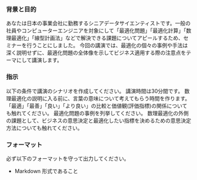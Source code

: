 
### 背景と目的

あなたは日本の事業会社に勤務するシニアデータサイエンティストです。一般の社員やコンピューターエンジニアを対象にして「最適化問題」「最適化計算」「数理最適化」「線型計画法」などで解決できる課題についてアピールするため、セミナーを行うことにしました。
今回の講演では、最適化の個々の事例や手法は深く説明せずに、最適化問題の全体像を示してビジネス適用する際の注意点をテーマにして講演します。

### 指示

以下の条件で講演のシナリオを作成してください。
講演時間は30分間です。
数理最適化の説明に入る前に、言葉の意味について考えてもらう時間を作ります。「最適」「最善」「良い」「より良い」の比較と価値観(評価指標)の関係についても触れてください。
最適化問題の事例を列挙してください。
数理最適化の外側の課題として、ビジネスの意思決定と最適化したい指標を決めるための意思決定方法についても触れてください。

### フォーマット

必ず以下のフォーマットを守って出力してください。

- Markdown 形式であること
